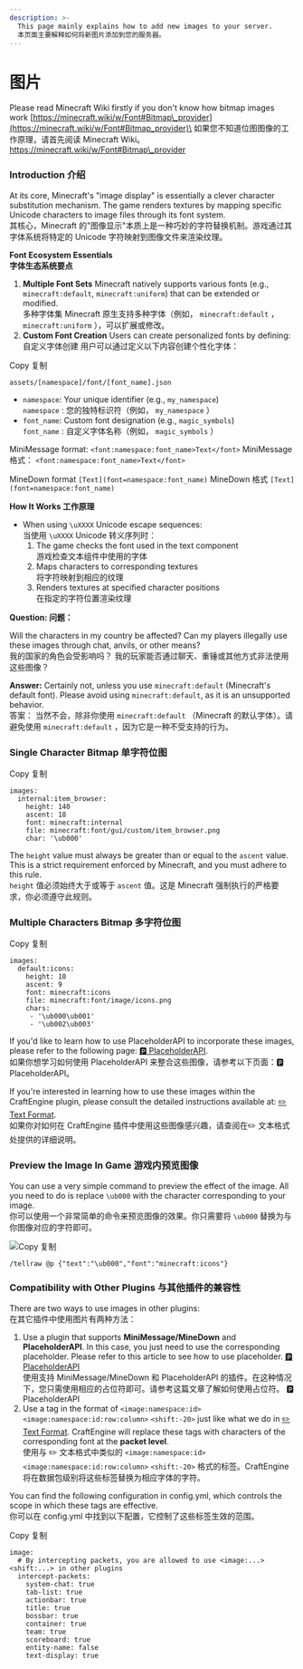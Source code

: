 ```yaml
---
description: >-
  This page mainly explains how to add new images to your server.
  本页面主要解释如何将新图片添加到您的服务器。
---
```


# 图片

Please read Minecraft Wiki firstly if you don't know how bitmap images work [https://minecraft.wiki/w/Font#Bitmap\_provider](https://minecraft.wiki/w/Font#Bitmap_provider)\
如果您不知道位图图像的工作原理，请首先阅读 Minecraft Wiki。 https://minecraft.wiki/w/Font#Bitmap\_provider

### Introduction 介绍 <a href="#introduction" id="introduction"></a>

At its core, Minecraft's "image display" is essentially a clever character substitution mechanism. The game renders textures by mapping specific Unicode characters to image files through its font system.\
其核心，Minecraft 的"图像显示"本质上是一种巧妙的字符替换机制。游戏通过其字体系统将特定的 Unicode 字符映射到图像文件来渲染纹理。

**Font Ecosystem Essentials**\
**字体生态系统要点**

1. **Multiple Font Sets** Minecraft natively supports various fonts (e.g., `minecraft:default`, `minecraft:uniform`) that can be extended or modified.\
   多种字体集 Minecraft 原生支持多种字体（例如， `minecraft:default` ， `minecraft:uniform` ），可以扩展或修改。
2. **Custom Font Creation** Users can create personalized fonts by defining:\
   自定义字体创建 用户可以通过定义以下内容创建个性化字体：

Copy 复制

```
assets/[namespace]/font/[font_name].json
```

* `namespace`: Your unique identifier (e.g., `my_namespace`)\
  `namespace` : 您的独特标识符（例如， `my_namespace` ）
* `font_name`: Custom font designation (e.g., `magic_symbols`)\
  `font_name` : 自定义字体名称（例如， `magic_symbols` ）

MiniMessage format: `<font:namespace:font_name>Text</font>` MiniMessage 格式： `<font:namespace:font_name>Text</font>`

MineDown format `[Text](font=namespace:font_name)` MineDown 格式 `[Text](font=namespace:font_name)`

**How It Works 工作原理**

* When using `\uXXXX` Unicode escape sequences:\
  当使用 `\uXXXX` Unicode 转义序列时：
  1. The game checks the font used in the text component\
     游戏检查文本组件中使用的字体
  2. Maps characters to corresponding textures\
     将字符映射到相应的纹理
  3. Renders textures at specified character positions\
     在指定的字符位置渲染纹理

**Question: 问题：**

Will the characters in my country be affected? Can my players illegally use these images through chat, anvils, or other means?\
我的国家的角色会受影响吗？ 我的玩家能否通过聊天、重锤或其他方式非法使用这些图像？

**Answer:** Certainly not, unless you use `minecraft:default` (Minecraft's default font). Please avoid using `minecraft:default`, as it is an unsupported behavior.\
答案： 当然不会，除非你使用 `minecraft:default` （Minecraft 的默认字体）。请避免使用 `minecraft:default` ，因为它是一种不受支持的行为。

### Single Character Bitmap 单字符位图 <a href="#single-character-bitmap" id="single-character-bitmap"></a>

Copy 复制

```
images:
  internal:item_browser:
    height: 140
    ascent: 18
    font: minecraft:internal
    file: minecraft:font/gui/custom/item_browser.png
    char: '\ub000'
```

The `height` value must always be greater than or equal to the `ascent` value. This is a strict requirement enforced by Minecraft, and you must adhere to this rule.\
`height` 值必须始终大于或等于 `ascent` 值。这是 Minecraft 强制执行的严格要求，你必须遵守此规则。

### Multiple Characters Bitmap 多字符位图 <a href="#multiple-characters-bitmap" id="multiple-characters-bitmap"></a>

Copy 复制

```
images:
  default:icons:
    height: 10
    ascent: 9
    font: minecraft:icons
    file: minecraft:font/image/icons.png
    chars:
     - '\ub000\ub001'
     - '\ub002\ub003'
```

If you'd like to learn how to use PlaceholderAPI to incorporate these images, please refer to the following page: [🅿️ PlaceholderAPI](https://mo-mi.gitbook.io/xiaomomi-plugins/craftengine/plugin-wiki/craftengine/compatibility/placeholderapi).\
如果你想学习如何使用 PlaceholderAPI 来整合这些图像，请参考以下页面：🅿️ PlaceholderAPI。

If you're interested in learning how to use these images within the CraftEngine plugin, please consult the detailed instructions available at: [✏️ Text Format](https://mo-mi.gitbook.io/xiaomomi-plugins/craftengine/plugin-wiki/craftengine/text-format).\
如果你对如何在 CraftEngine 插件中使用这些图像感兴趣，请查阅在✏️ 文本格式处提供的详细说明。

### Preview the Image In Game 游戏内预览图像 <a href="#preview-the-image-in-game" id="preview-the-image-in-game"></a>

You can use a very simple command to preview the effect of the image. All you need to do is replace `\ub000` with the character corresponding to your image.\
你可以使用一个非常简单的命令来预览图像的效果。你只需要将 `\ub000` 替换为与你图像对应的字符即可。

![](https://mo-mi.gitbook.io/~gitbook/image?url=https%3A%2F%2Fcontent.gitbook.com%2Fcontent%2FOgvQ1fEJPROp7131PPlK%2Fblobs%2FX9GiJ4F4kOgPxWRoKenJ%2Fimage.png\&width=768\&dpr=4\&quality=100\&sign=b85a884\&sv=2)Copy 复制

```
/tellraw @p {"text":"\ub000","font":"minecraft:icons"}
```

### Compatibility with Other Plugins 与其他插件的兼容性 <a href="#compatibility-with-other-plugins" id="compatibility-with-other-plugins"></a>

There are two ways to use images in other plugins:\
在其它插件中使用图片有两种方法：

1. Use a plugin that supports **MiniMessage/MineDown** and **PlaceholderAPI**. In this case, you just need to use the corresponding placeholder. Please refer to this article to see how to use placeholder. [🅿️ PlaceholderAPI](https://mo-mi.gitbook.io/xiaomomi-plugins/craftengine/plugin-wiki/craftengine/compatibility/placeholderapi)\
   使用支持 MiniMessage/MineDown 和 PlaceholderAPI 的插件。在这种情况下，您只需使用相应的占位符即可。请参考这篇文章了解如何使用占位符。 🅿️ PlaceholderAPI
2. Use a tag in the format of `<image:namespace:id>` `<image:namespace:id:row:column>` `<shift:-20>` just like what we do in [✏️ Text Format](https://mo-mi.gitbook.io/xiaomomi-plugins/craftengine/plugin-wiki/craftengine/text-format). CraftEngine will replace these tags with characters of the corresponding font at the **packet level**.\
   使用与 ✏️ 文本格式中类似的 `<image:namespace:id>` `<image:namespace:id:row:column>` `<shift:-20>` 格式的标签。CraftEngine 将在数据包级别将这些标签替换为相应字体的字符。

You can find the following configuration in config.yml, which controls the scope in which these tags are effective.\
你可以在 config.yml 中找到以下配置，它控制了这些标签生效的范围。

Copy 复制

```
image:
  # By intercepting packets, you are allowed to use <image:...> <shift:...> in other plugins
  intercept-packets:
    system-chat: true
    tab-list: true
    actionbar: true
    title: true
    bossbar: true
    container: true
    team: true
    scoreboard: true
    entity-name: false
    text-display: true
```
